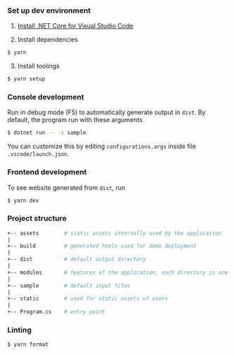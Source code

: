 ### Set up dev environment

1. [Install .NET Core for Visual Studio Code](https://code.visualstudio.com/docs/languages/dotnet)

2. Install dependencies

```bash
$ yarn
```

3. Install toolings

```bash
$ yarn setup
```

### Console development

Run in debug mode (F5) to automatically generate output in `dist`. By default, the program run with these arguments

```bash
$ dotnet run -- -i sample
```

You can customize this by editing `configurations.args` inside file `.vscode/launch.json`.

### Frontend development

To see website generated from `dist`, run

```bash
$ yarn dev
```

### Project structure

```bash
+-- assets        # static assets internally used by the application
|
+-- build         # generated htmls used for demo deployment
|
+-- dist          # default output directory
|
+-- modules       # features of the application, each directory is one feature
|
+-- sample        # default input files
|
+-- static        # used for static assets of users
|
+-- Program.cs    # entry point

```

### Linting

```bash
$ yarn format
```
